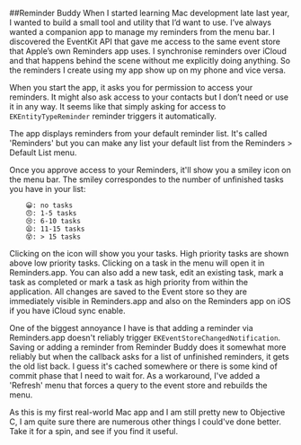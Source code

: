 ##Reminder Buddy
When I started learning Mac development late last year, I wanted to build a small tool and utility that I’d want to use. I’ve always wanted a companion app to manage my reminders from the menu bar. I discovered the EventKit API that gave me access to the same event store that Apple’s own Reminders app uses. I synchronise reminders over iCloud and that happens behind the scene without me explicitly doing anything. So the reminders I create using my app show up on my phone and vice versa.When you start the app, it asks you for permission to access your reminders. It might also ask access to your contacts but I don’t need or use it in any way.  It seems like that simply asking for access to `EKEntityTypeReminder` reminder triggers it automatically.
The app displays reminders from your default reminder list. It's called 'Reminders' but you can make any list your default list from the Reminders > Default List menu.
Once you approve access to your Reminders, it'll show you a smiley icon on the menu bar. The smiley correspondes to the number of unfinished tasks you have in your list:
        😀: no tasks
        😠: 1-5 tasks
        😢: 6-10 tasks
        😫: 11-15 tasks
        😵: > 15 tasksClicking on the icon will show you your tasks. High priority tasks are shown above low priority tasks. Clicking on a task in the menu will open it in Reminders.app. You can also add a new task, edit an existing task, mark a task as completed or mark a task as high priority from within the application. All changes are saved to the Event store so they are immediately visible in Reminders.app and also on the Reminders app on iOS if you have iCloud sync enable.
One of the biggest annoyance I have is that adding a reminder via Reminders.app doesn't reliably trigger `EKEventStoreChangedNotification`. Saving or adding a reminder from Reminder Buddy does it somewhat more reliably but when the callback asks for a list of unfinished reminders, it gets the old list back. I guess it's cached somewhere or there is some kind of commit phase that I need to wait for. As a workaround, I've added a 'Refresh' menu that forces a query to the event store and rebuilds the menu.
As this is my first real-world Mac app and I am still pretty new to Objective C, I am quite sure there are numerous other things I could've done better. Take it for a spin, and see if you find it useful.